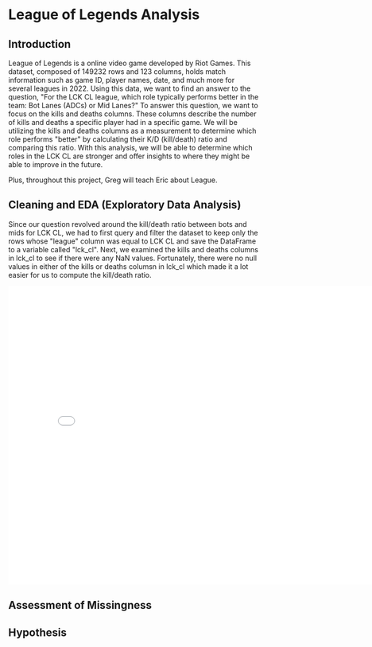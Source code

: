 # League of Legends Analysis
## Introduction
League of Legends is a online video game developed by Riot Games. This dataset, composed of 149232 rows and 123 columns, holds match information such as game ID, player names, date, and much more for several leagues in 2022. Using this data, we want to find an answer to the question, "For the LCK CL league, which role typically performs better in the team: Bot Lanes (ADCs) or Mid Lanes?" To answer this question, we want to focus on the kills and deaths columns. These columns describe the number of kills and deaths a specific player had in a specific game. We will be utilizing the kills and deaths columns as a measurement to determine which role performs "better" by calculating their K/D (kill/death) ratio and comparing this ratio. With this analysis, we will be able to determine which roles in the LCK CL are stronger and offer insights to where they might be able to improve in the future. 

Plus, throughout this project, Greg will teach Eric about League. 

## Cleaning and EDA (Exploratory Data Analysis)
Since our question revolved around the kill/death ratio between bots and mids for LCK CL, we had to first query and filter the dataset to keep only the rows whose "league" column was equal to LCK CL and save the DataFrame to a variable called "lck_cl". Next, we examined the kills and deaths columns in lck_cl to see if there were any NaN values. Fortunately, there were no null values in either of the kills or deaths columsn in lck_cl which made it a lot easier for us to compute the kill/death ratio.
 
<iframe src="assets/killsvsdeaths-bots.html" width=800 height=600 frameBorder=0></iframe>



## Assessment of Missingness
## Hypothesis
